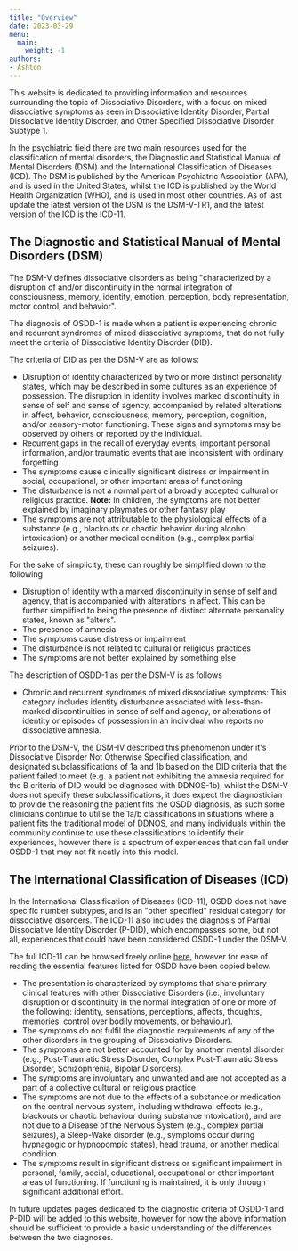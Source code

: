 ```yaml
---
title: "Overview"
date: 2023-03-29
menu:
  main:
    weight: -1
authors:
- Ashton
---
```


This website is dedicated to providing information and resources surrounding the topic of Dissociative Disorders, with a focus on mixed dissociative symptoms as seen in Dissociative Identity Disorder, Partial Dissociative Identity Disorder, and Other Specified Dissociative Disorder Subtype 1.

In the psychiatric field there are two main resources used for the classification of mental disorders, the Diagnostic and Statistical Manual of Mental Disorders (DSM) and the International Classification of Diseases (ICD). The DSM is published by the American Psychiatric Association (APA), and is used in the United States, whilst the ICD is published by the World Health Organization (WHO), and is used in most other countries. As of last update the latest version of the DSM is the DSM-V-TR1, and the latest version of the ICD is the ICD-11.


## The Diagnostic and Statistical Manual of Mental Disorders (DSM)
The DSM-V defines dissociative disorders as being "characterized by a disruption of and/or discontinuity in the normal integration of consciousness, memory, identity, emotion, perception, body representation, motor control, and behavior".

The diagnosis of OSDD-1 is made when a patient is experiencing chronic and recurrent syndromes of mixed dissociative symptoms, that do not fully meet the criteria of Dissociative Identity Disorder (DID).

The criteria of DID as per the DSM-V are as follows:
- Disruption of identity characterized by two or more distinct personality states, which may be described in some cultures as an experience of possession. The disruption in identity involves marked discontinuity in sense of self and sense of agency, accompanied by related alterations in affect, behavior, consciousness, memory, perception, cognition, and/or sensory-motor functioning. These signs and symptoms may be observed by others or reported by the individual.
- Recurrent gaps in the recall of everyday events, important personal information, and/or traumatic events that are inconsistent with ordinary forgetting
- The symptoms cause clinically significant distress or impairment in social, occupational, or other important areas of functioning
- The disturbance is not a normal part of a broadly accepted cultural or religious practice.
**Note:** In children, the symptoms are not better explained by imaginary playmates or other fantasy play
- The symptoms are not attributable to the physiological effects of a substance (e.g., blackouts or chaotic behavior during alcohol intoxication) or another medical condition (e.g., complex partial seizures).

For the sake of simplicity, these can roughly be simplified down to the following

- Disruption of identity with a marked discontinuity in sense of self and agency, that is accompanied with alterations in affect.
This can be further simplified to being the presence of distinct alternate personality states, known as "alters".
- The presence of amnesia
- The symptoms cause distress or impairment
- The disturbance is not related to cultural or religious practices
- The symptoms are not better explained by something else

The description of OSDD-1 as per the DSM-V is as follows
- Chronic and recurrent syndromes of mixed dissociative symptoms: This category includes identity disturbance associated with less-than-marked discontinuities in sense of self and agency, or alterations of identity or episodes of possession in an individual who reports no dissociative amnesia.

Prior to the DSM-V, the DSM-IV described this phenomenon under it's Dissociative Disorder Not Otherwise Specified classification, and designated subclassifications of 1a and 1b based on the DID criteria that the patient failed to meet (e.g. a patient not exhibiting the amnesia required for the B criteria of DID would be diagnosed with DDNOS-1b), whilst the DSM-V does not specify these subclassifications, it does expect the diagnostician to provide the reasoning the patient fits the OSDD diagnosis, as such some clinicians continue to utilise the 1a/b classifications in situations where a patient fits the traditional model of DDNOS, and many individuals within the community continue to use these classifications to identify their experiences, however there is a spectrum of experiences that can fall under OSDD-1 that may not fit neatly into this model.


## The International Classification of Diseases (ICD)
In the International Classification of Diseases (ICD-11), OSDD does not have specific number subtypes, and is an "other specified" residual category for dissociative disorders. The ICD-11 also includes the diagnosis of Partial Dissociative Identity Disorder (P-DID), which encompasses some, but not all, experiences that could have been considered OSDD-1 under the DSM-V. 

The full ICD-11 can be browsed freely online [here](https://icd.who.int/browse11/l-m/en), however for ease of reading the essential features listed for OSDD have been copied below.

- The presentation is characterized by symptoms that share primary clinical features with other Dissociative Disorders (i.e., involuntary disruption or discontinuity in the normal integration of one or more of the following: identity, sensations, perceptions, affects, thoughts, memories, control over bodily movements, or behaviour).
- The symptoms do not fulfil the diagnostic requirements of any of the other disorders in the grouping of Dissociative Disorders.
- The symptoms are not better accounted for by another mental disorder (e.g., Post-Traumatic Stress Disorder, Complex Post-Traumatic Stress Disorder, Schizophrenia, Bipolar Disorders).
- The symptoms are involuntary and unwanted and are not accepted as a part of a collective cultural or religious practice.
- The symptoms are not due to the effects of a substance or medication on the central nervous system, including withdrawal effects (e.g., blackouts or chaotic behaviour during substance intoxication), and are not due to a Disease of the Nervous System (e.g., complex partial seizures), a Sleep-Wake disorder (e.g., symptoms occur during hypnagogic or hypnopompic states), head trauma, or another medical condition.
- The symptoms result in significant distress or significant impairment in personal, family, social, educational, occupational or other important areas of functioning. If functioning is maintained, it is only through significant additional effort.

In future updates pages dedicated to the diagnostic criteria of OSDD-1 and P-DID will be added to this website, however for now the above information should be sufficient to provide a basic understanding of the differences between the two diagnoses.